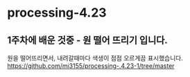 # processing-4.23
## 1주차에 배운 것중 - 원 떨어 뜨리기 입니다.
원을 떨어뜨리면서, 내려갈때마다 색생이 점점 오르게끔 표시했습니다.
https://github.com/mi3155/processing-.4.23-1/tree/master
